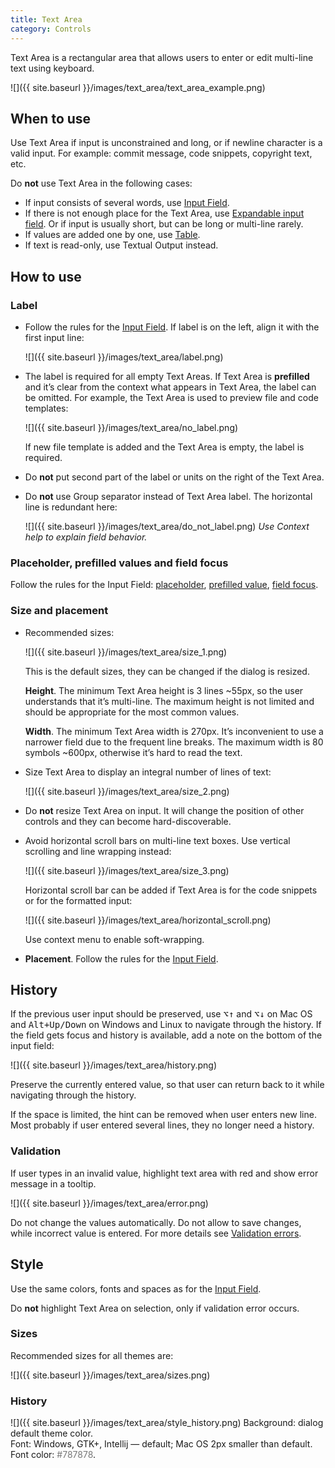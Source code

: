 ```yaml
---
title: Text Area
category: Controls
---
```


Text Area is a rectangular area that allows users to enter or edit multi-line text using keyboard.

![]({{ site.baseurl }}/images/text_area/text_area_example.png)

## When to use

Use Text Area if input is unconstrained and long, or if newline character is a valid input. For example: commit message, code snippets, copyright text, etc.

Do **not** use Text Area in the following cases:

* If input consists of several words, use [Input Field](/controls/input_field).
* If there is not enough place for the Text Area, use [Expandable input field](/controls/input_field#input-field-types). Or if input is usually short, but can be long or multi-line rarely.
* If values are added one by one, use [Table](/controls/table/).
* If text is read-only, use Textual Output instead.

[comment]: <> (TODO: add link to Textual Output)



## How to use

### Label

* Follow the rules for the [Input Field](/controls/input_field/). If label is on the left, align it with the first input line:

    ![]({{ site.baseurl }}/images/text_area/label.png)

* The label is required for all empty Text Areas. If Text Area is **prefilled** and it’s clear from the context what appears in Text Area, the label can be omitted. For example, the Text Area is used to preview file and code templates:

    ![]({{ site.baseurl }}/images/text_area/no_label.png)

    If new file template is added and the Text Area is empty, the label is required.

* Do **not** put second part of the label or units on the right of the Text Area.

* Do **not** use Group separator instead of Text Area label. The horizontal line is redundant here:

    ![]({{ site.baseurl }}/images/text_area/do_not_label.png)
    *Use Context help to explain field behavior.*


### Placeholder, prefilled values and field focus

Follow the rules for the Input Field: [placeholder](/controls/input_field#placeholder), [prefilled value](/controls/input_field#prefilled-value), [field focus](/controls/input_field#field-focus).


### Size and placement

* Recommended sizes:

    ![]({{ site.baseurl }}/images/text_area/size_1.png)

    This is the default sizes, they can be changed if the dialog is resized.

    **Height**. The minimum Text Area height is 3 lines ~55px, so the user understands that it’s multi-line. The maximum height is not limited and should be appropriate for the most common values.

    **Width**. The minimum Text Area width is 270px. It’s inconvenient to use a narrower field due to the frequent line breaks. The maximum width is 80 symbols ~600px, otherwise it’s hard to read the text.

* Size Text Area to display an integral number of lines of text:

    ![]({{ site.baseurl }}/images/text_area/size_2.png)

* Do **not** resize Text Area on input. It will change the position of other controls and they can become hard-discoverable.

* Avoid horizontal scroll bars on multi-line text boxes. Use vertical scrolling and line wrapping instead:

    ![]({{ site.baseurl }}/images/text_area/size_3.png)

    Horizontal scroll bar can be added if Text Area is for the code snippets or for the formatted input:

    ![]({{ site.baseurl }}/images/text_area/horizontal_scroll.png)

    Use context menu to enable soft-wrapping.

* **Placement**. Follow the rules for the [Input Field](/controls/input_field).


## History

If the previous user input should be preserved, use <kbd>⌥↑</kbd> and <kbd>⌥↓</kbd> on Mac OS and <kbd>Alt+Up/Down</kbd> on Windows and Linux to navigate through the history. If the field gets focus and history is available, add a note on the bottom of the input field:

![]({{ site.baseurl }}/images/text_area/history.png)

Preserve the currently entered value, so that user can return back to it while navigating through the history.

If the space is limited, the hint can be removed when user enters new line. Most probably if user entered several lines, they no longer need a history.


### Validation

If user types in an invalid value, highlight text area with red and show error message in a tooltip.

![]({{ site.baseurl }}/images/text_area/error.png)

Do not change the values automatically. Do not allow to save changes, while incorrect value is entered. For more details see [Validation errors](/principles/validation_errors/).


## Style
Use the same colors, fonts and spaces as for the [Input Field](/controls/input_field/).

Do **not** highlight Text Area on selection, only if validation error occurs.

### Sizes

Recommended sizes for all themes are:

![]({{ site.baseurl }}/images/text_area/sizes.png)

### History

![]({{ site.baseurl }}/images/text_area/style_history.png) 
Background: dialog default theme color.  
Font: Windows, GTK+, Intellij — default; Mac OS 2px smaller than default.  
Font color: <span style="color:#787878">#787878</span>.





